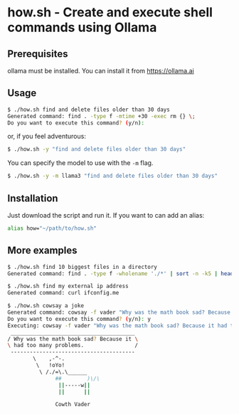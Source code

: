 # how.sh - Create and execute shell commands using Ollama

## Prerequisites

ollama must be installed. You can install it from https://ollama.ai

## Usage

```bash
$ ./how.sh find and delete files older than 30 days
Generated command: find . -type f -mtime +30 -exec rm {} \;
Do you want to execute this command? (y/n):
```

or, if you feel adventurous:

```bash
$ ./how.sh -y "find and delete files older than 30 days"
```

You can specify the model to use with the `-m` flag.

```bash
$ ./how.sh -y -m llama3 "find and delete files older than 30 days"
```

## Installation

Just download the script and run it. If you want to can add an alias:

```bash
alias how="~/path/to/how.sh"
```

## More examples

```bash
$ ./how.sh find 10 biggest files in a directory
Generated command: find . -type f -wholename './*' | sort -n -k5 | head -n 10
```

```bash
$ ./how.sh find my external ip address
Generated command: curl ifconfig.me
```

```bash
$ ./how.sh cowsay a joke
Generated command: cowsay -f vader "Why was the math book sad? Because it had too many problems."
Do you want to execute this command? (y/n): y
Executing: cowsay -f vader "Why was the math book sad? Because it had too many problems."
 _______________________________________
/ Why was the math book sad? Because it \
\ had too many problems.                /
 ---------------------------------------
        \    ,-^-.
         \   !oYo!
          \ /./=\.\______
               ##        )\/\
                ||-----w||
                ||      ||

               Cowth Vader
```
